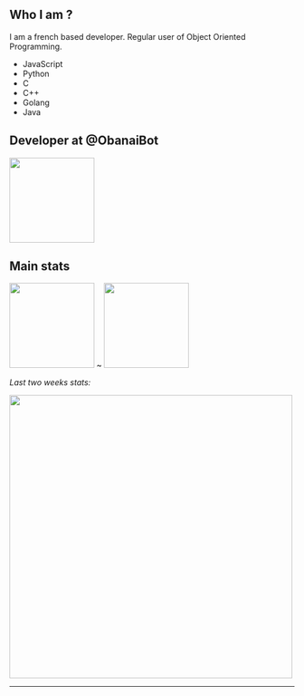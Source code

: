 ## Who I am ?

I am a french based developer. Regular user of Object Oriented Programming.
- JavaScript
- Python
- C
- C++
- Golang
- Java

## Developer at @ObanaiBot

<a href="https://github.com/ObanaiBot">
    <img height="150px" src="https://github-readme-stats.vercel.app/api/top-langs/?username=Pxndanyu&langs_count=10&layout=compact&theme=solarized-light">
</a>

## Main stats

<img height="150px" src="https://github-readme-stats.vercel.app/api?username=Pxndanyu&show_icons=true&include_all_commits=true&count_private=true&theme=solarized-light"> ~ <img height="150px" src="https://github-readme-stats.vercel.app/api/top-langs/?username=Pxndanyu&langs_count=10&layout=compact&theme=solarized-light">

*Last two weeks stats:*

<img width="500px" src="https://github-readme-stats.vercel.app/api/wakatime?username=pxndxdev&theme=solarized-light">

---

<div style="text-align:center">
    <img src="https://komarev.com/ghpvc/?username=PxndxDev&style=flat-square&color=blue" alt=""/>
    <img src="https://img.shields.io/twitter/url?label=pxndxdev&style=social&url=https%3A%2F%2Ftwitter%2Fpxndxdev" alt="">
    <img src="https://wakatime.com/badge/user/1f18b09f-6cf2-4aa1-a256-b88b4b5616fe.svg" alt="">
</div>
